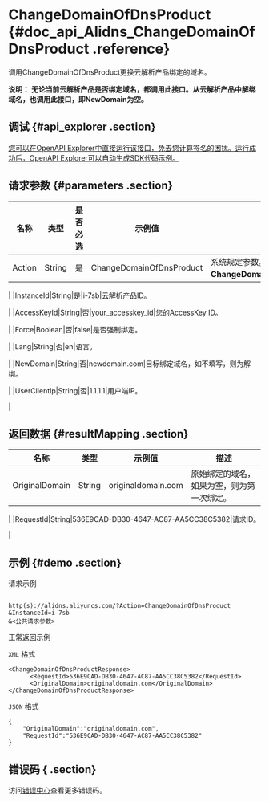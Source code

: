 # ChangeDomainOfDnsProduct {#doc_api_Alidns_ChangeDomainOfDnsProduct .reference}

调用ChangeDomainOfDnsProduct更换云解析产品绑定的域名。

**说明：** **无论当前云解析产品是否绑定域名，都调用此接口。从云解析产品中解绑域名，也调用此接口，即NewDomain为空。**

## 调试 {#api_explorer .section}

[您可以在OpenAPI Explorer中直接运行该接口，免去您计算签名的困扰。运行成功后，OpenAPI Explorer可以自动生成SDK代码示例。](https://api.aliyun.com/#product=Alidns&api=ChangeDomainOfDnsProduct&type=RPC&version=2015-01-09)

## 请求参数 {#parameters .section}

|名称|类型|是否必选|示例值|描述|
|--|--|----|---|--|
|Action|String|是|ChangeDomainOfDnsProduct|系统规定参数。取值：**ChangeDomainOfDnsProduct**。

 |
|InstanceId|String|是|i-7sb|云解析产品ID。

 |
|AccessKeyId|String|否|your\_accesskey\_id|您的AccessKey ID。

 |
|Force|Boolean|否|false|是否强制绑定。

 |
|Lang|String|否|en|语言。

 |
|NewDomain|String|否|newdomain.com|目标绑定域名，如不填写，则为解绑。

 |
|UserClientIp|String|否|1.1.1.1|用户端IP。

 |

## 返回数据 {#resultMapping .section}

|名称|类型|示例值|描述|
|--|--|---|--|
|OriginalDomain|String|originaldomain.com|原始绑定的域名，如果为空，则为第一次绑定。

 |
|RequestId|String|536E9CAD-DB30-4647-AC87-AA5CC38C5382|请求ID。

 |

## 示例 {#demo .section}

请求示例

``` {#request_demo}

http(s)://alidns.aliyuncs.com/?Action=ChangeDomainOfDnsProduct
&InstanceId=i-7sb
&<公共请求参数>

```

正常返回示例

`XML` 格式

``` {#xml_return_success_demo}
<ChangeDomainOfDnsProductResponse>
      <RequestId>536E9CAD-DB30-4647-AC87-AA5CC38C5382</RequestId>
      <OriginalDomain>originaldomain.com</OriginalDomain>
</ChangeDomainOfDnsProductResponse>
```

`JSON` 格式

``` {#json_return_success_demo}
{
	"OriginalDomain":"originaldomain.com",
	"RequestId":"536E9CAD-DB30-4647-AC87-AA5CC38C5382"
}
```

## 错误码 { .section}

访问[错误中心](https://error-center.aliyun.com/status/product/Alidns)查看更多错误码。

